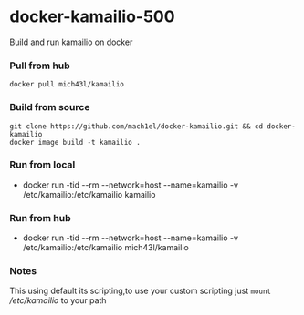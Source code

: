 # docker-kamailio-500

Build and run kamailio on docker

### Pull from hub
	docker pull mich43l/kamailio

### Build from source
	git clone https://github.com/mach1el/docker-kamailio.git && cd docker-kamailio
	docker image build -t kamailio .
	
### Run from local
*	docker run -tid --rm --network=host --name=kamailio -v /etc/kamailio:/etc/kamailio kamailio 

### Run from hub
* docker run -tid --rm --network=host --name=kamailio -v /etc/kamailio:/etc/kamailio mich43l/kamailio 

### Notes
This using default its scripting,to use your custom scripting just `mount` */etc/kamailio* to your path
